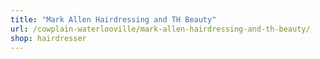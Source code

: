 ```yaml
---
title: "Mark Allen Hairdressing and TH Beauty"
url: /cowplain-waterlooville/mark-allen-hairdressing-and-th-beauty/
shop: hairdresser
---
```

